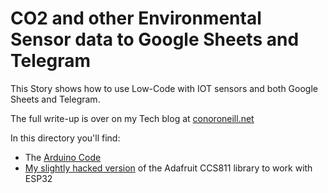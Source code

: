 # CO2 and other Environmental Sensor data to Google Sheets and Telegram
This Story shows how to use Low-Code with IOT sensors and both Google Sheets and Telegram. 

The full write-up is over on my Tech blog at [conoroneill.net](https://conoroneill.net/2021/09/19/using-low-code-for-home-iot-automation/)

In this directory you'll find:
* The [Arduino Code](https://github.com/conoro/low-code/tree/main/co2-environmental-sensors/BME680_MHZ19_SGP30_CCS811_Generic)
* [My slightly hacked version](https://github.com/conoro/low-code/raw/main/co2-environmental-sensors/Adafruit_Conor_CCS811.zip) of the Adafruit CCS811 library to work with ESP32

